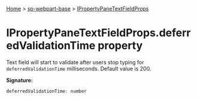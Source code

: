 <!-- docId=sp-webpart-base.ipropertypanetextfieldprops.deferredvalidationtime -->

[Home](./index.md) &gt; [sp-webpart-base](./sp-webpart-base.md) &gt; [IPropertyPaneTextFieldProps](./sp-webpart-base.ipropertypanetextfieldprops.md)

# IPropertyPaneTextFieldProps.deferredValidationTime property

Text field will start to validate after users stop typing for `deferredValidationTime` milliseconds. Default value is 200.

**Signature:**
```javascript
deferredValidationTime: number
```
